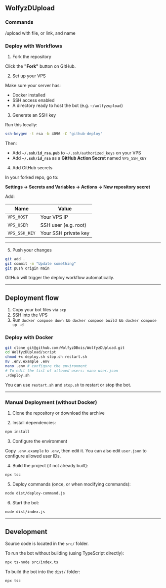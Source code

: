 ## WolfyzDUpload

### Commands

/upload with file, or link, and name

### Deploy with Workflows


1. Fork the repository

Click the **"Fork"** button on GitHub.



2. Set up your VPS

Make sure your server has:

- Docker installed
- SSH access enabled
- A directory ready to host the bot (e.g. `~/wolfyzupload`)

3. Generate an SSH key

Run this locally:

```bash
ssh-keygen -t rsa -b 4096 -C "github-deploy"
```

Then:

* Add **`~/.ssh/id_rsa.pub`** to `~/.ssh/authorized_keys` on your VPS
* Add **`~/.ssh/id_rsa`** as a **GitHub Action Secret** named `VPS_SSH_KEY`



4. Add GitHub secrets

In your forked repo, go to:

**Settings → Secrets and Variables → Actions → New repository secret**

Add:

| Name          | Value                |
| ------------- | -------------------- |
| `VPS_HOST`    | Your VPS IP          |
| `VPS_USER`    | SSH user (e.g. root) |
| `VPS_SSH_KEY` | Your SSH private key |

---

5. Push your changes

```bash
git add .
git commit -m "Update something"
git push origin main
```

GitHub will trigger the deploy workflow automatically.

---

## Deployment flow

1. Copy your bot files via `scp`
2. SSH into the VPS
3. Run `docker compose down && docker compose build && docker compose up -d`


### Deploy with Docker

```sh
git clone git@github.com:WolfyzDBois/WolfyzDUpload.git
cd WolfyzDUpload/script
chmod +x deploy.sh stop.sh restart.sh
mv .env.example .env
nano .env # configure the environment
# To edit the list of allowed users: nano user.json
./deploy.sh
```

You can use `restart.sh` and `stop.sh` to restart or stop the bot.

---

### Manual Deployment (without Docker)

1. Clone the repository or download the archive

2. Install dependencies:

```sh
npm install
```

3. Configure the environment

Copy `.env.example` to `.env`, then edit it.
You can also edit `user.json` to configure allowed user IDs.

4. Build the project (if not already built):

```sh
npx tsc
```

5. Deploy commands (once, or when modifying commands):

```sh
node dist/deploy-command.js
```

6. Start the bot:

```sh
node dist/index.js
```

---

## Development

Source code is located in the `src/` folder.

To run the bot without building (using TypeScript directly):

```sh
npx ts-node src/index.ts
```

To build the bot into the `dist/` folder:

```sh
npx tsc
```